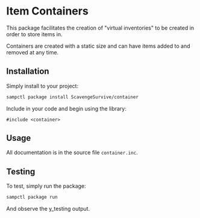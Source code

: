 # Item Containers

This package facilitates the creation of "virtual inventories" to be created in order to store items in.

Containers are created with a static size and can have items added to and removed at any time.

## Installation

Simply install to your project:

```bash
sampctl package install ScavengeSurvive/container
```

Include in your code and begin using the library:

```pawn
#include <container>
```

## Usage

All documentation is in the source file `container.inc`.

## Testing

To test, simply run the package:

```bash
sampctl package run
```

And observe the y_testing output.
